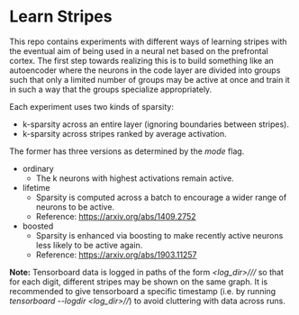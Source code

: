 # Learn Stripes
This repo contains experiments with different ways of learning stripes with the eventual aim of being used in a neural net based on the prefrontal cortex.
The first step towards realizing this is to build something like an autoencoder where the neurons in the code layer are divided into groups such that only
a limited number of groups may be active at once and train it in such a way that the groups specialize appropriately.


Each experiment uses two kinds of sparsity:
* k-sparsity across an entire layer (ignoring boundaries between stripes).
* k-sparsity across stripes ranked by average activation.

The former has three versions as determined by the *mode* flag.
* ordinary
    -  The k neurons with highest activations remain active.
* lifetime
    -  Sparsity is computed across a batch to encourage a wider range of neurons to be active.
    -  Reference:  https://arxiv.org/abs/1409.2752
* boosted
    -  Sparsity is enhanced via boosting to make recently active neurons less likely to be active again.
    -  Reference:  https://arxiv.org/abs/1903.11257

**Note:**  Tensorboard data is logged in paths of the form *<log_dir>/<mode>/<timestamp>/<stripe>* so that for each digit, different stripes may be shown on the same graph. It is recommended to give tensorboard a specific timestamp (i.e. by running *tensorboard --logdir <log_dir>/<mode>/<timestamp>*) to avoid cluttering with data across runs.
